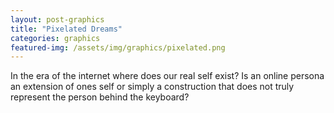```yaml
---
layout: post-graphics
title: "Pixelated Dreams"
categories: graphics
featured-img: /assets/img/graphics/pixelated.png
---
```


In the era of the internet where does our real self exist? Is an online persona an extension of ones self or simply a construction that does not truly represent the person behind the keyboard?